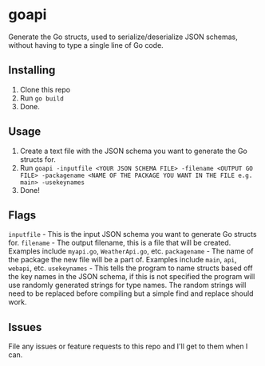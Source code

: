 # goapi
Generate the Go structs, used to serialize/deserialize JSON schemas, without having to type a single line of Go code.

## Installing
1. Clone this repo
2. Run `go build`
3. Done.

## Usage
1. Create a text file with the JSON schema you want to generate the Go structs for.
2. Run `goapi -inputfile <YOUR JSON SCHEMA FILE> -filename <OUTPUT GO FILE> -packagename <NAME OF THE PACKAGE YOU WANT IN THE FILE e.g. main> -usekeynames`
3. Done!

## Flags
`inputfile` - This is the input JSON schema you want to generate Go structs for.
`filename` - The output filename, this is a file that will be created. Examples include `myapi.go`, `WeatherApi.go`, etc.
`packagename` - The name of the package the new file will be a part of. Examples include `main`, `api`, `webapi`, etc.
`usekeynames` - This tells the program to name structs based off the key names in the JSON schema, if this is not specified the program will use randomly generated strings for type names.  The random strings will need to be replaced before compiling but a simple find and replace should work.

## Issues
File any issues or feature requests to this repo and I'll get to them when I can.
